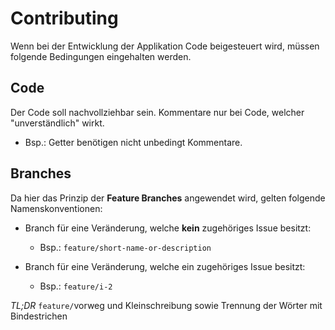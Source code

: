 # Contributing

Wenn bei der Entwicklung der Applikation Code beigesteuert wird,
müssen folgende Bedingungen eingehalten werden.

## Code

Der Code soll nachvollziehbar sein. Kommentare nur bei Code, welcher "unverständlich" wirkt.

- Bsp.: Getter benötigen nicht unbedingt Kommentare.

## Branches

Da hier das Prinzip der **Feature Branches** angewendet wird, gelten folgende Namenskonventionen:

- Branch für eine Veränderung, welche **kein** zugehöriges Issue besitzt:
    
    - Bsp.: `feature/short-name-or-description`
    
-  Branch für eine Veränderung, welche ein zugehöriges Issue besitzt:

    - Bsp.: `feature/i-2`
    
*TL;DR* `feature/`vorweg und Kleinschreibung sowie Trennung der Wörter mit Bindestrichen

